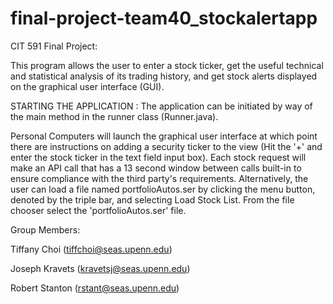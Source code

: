 # final-project-team40_stockalertapp

CIT 591 Final Project:


This program allows the user to enter a stock ticker, get the useful technical and statistical analysis of its trading history, and get stock alerts displayed on the graphical user interface (GUI).

STARTING THE APPLICATION : 
The application can be initiated by way of the main method in the runner class (Runner.java). 

Personal Computers will launch the graphical user interface at which point there are instructions on adding a security ticker to the view (Hit the '+' and enter the stock ticker in the text field input box).  Each stock request will make an API call that has a 13 second window between calls built-in to ensure compliance with the third party's requirements.  Alternatively, the user can load a file named portfolioAutos.ser by clicking the menu button, denoted by the triple bar, and selecting Load Stock List.  From the file chooser select the 'portfolioAutos.ser' file.  


Group Members: 

Tiffany Choi (tiffchoi@seas.upenn.edu)

Joseph Kravets (kravetsj@seas.upenn.edu)

Robert Stanton (rstant@seas.upenn.edu)
